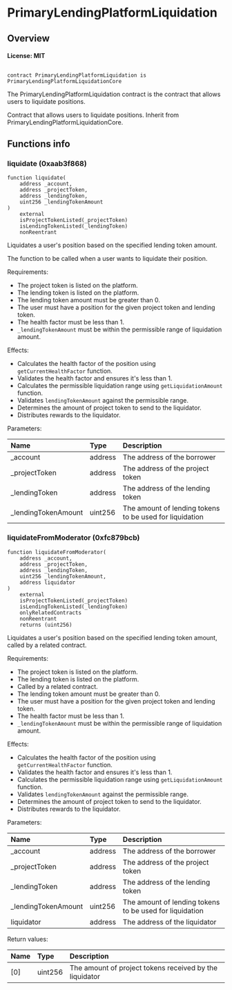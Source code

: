 # PrimaryLendingPlatformLiquidation

## Overview

#### License: MIT

## 

```solidity
contract PrimaryLendingPlatformLiquidation is PrimaryLendingPlatformLiquidationCore
```

The PrimaryLendingPlatformLiquidation contract is the contract that allows users to liquidate positions.

Contract that allows users to liquidate positions. Inherit from PrimaryLendingPlatformLiquidationCore.
## Functions info

### liquidate (0xaab3f868)

```solidity
function liquidate(
    address _account,
    address _projectToken,
    address _lendingToken,
    uint256 _lendingTokenAmount
)
    external
    isProjectTokenListed(_projectToken)
    isLendingTokenListed(_lendingToken)
    nonReentrant
```

Liquidates a user's position based on the specified lending token amount.

The function to be called when a user wants to liquidate their position.

Requirements:
- The project token is listed on the platform.
- The lending token is listed on the platform.
- The lending token amount must be greater than 0.
- The user must have a position for the given project token and lending token.
- The health factor must be less than 1.
- `_lendingTokenAmount` must be within the permissible range of liquidation amount.

Effects:
- Calculates the health factor of the position using `getCurrentHealthFactor` function.
- Validates the health factor and ensures it's less than 1.
- Calculates the permissible liquidation range using `getLiquidationAmount` function.
- Validates `lendingTokenAmount` against the permissible range.
- Determines the amount of project token to send to the liquidator.
- Distributes rewards to the liquidator.


Parameters:

| Name                | Type    | Description                                             |
| :------------------ | :------ | :------------------------------------------------------ |
| _account            | address | The address of the borrower                             |
| _projectToken       | address | The address of the project token                        |
| _lendingToken       | address | The address of the lending token                        |
| _lendingTokenAmount | uint256 | The amount of lending tokens to be used for liquidation |

### liquidateFromModerator (0xfc879bcb)

```solidity
function liquidateFromModerator(
    address _account,
    address _projectToken,
    address _lendingToken,
    uint256 _lendingTokenAmount,
    address liquidator
)
    external
    isProjectTokenListed(_projectToken)
    isLendingTokenListed(_lendingToken)
    onlyRelatedContracts
    nonReentrant
    returns (uint256)
```

Liquidates a user's position based on the specified lending token amount, called by a related contract.

Requirements:
- The project token is listed on the platform.
- The lending token is listed on the platform.
- Called by a related contract.
- The lending token amount must be greater than 0.
- The user must have a position for the given project token and lending token.
- The health factor must be less than 1.
- `_lendingTokenAmount` must be within the permissible range of liquidation amount.

Effects:
- Calculates the health factor of the position using `getCurrentHealthFactor` function.
- Validates the health factor and ensures it's less than 1.
- Calculates the permissible liquidation range using `getLiquidationAmount` function.
- Validates `lendingTokenAmount` against the permissible range.
- Determines the amount of project token to send to the liquidator.
- Distributes rewards to the liquidator.


Parameters:

| Name                | Type    | Description                                               |
| :------------------ | :------ | :-------------------------------------------------------- |
| _account            | address | The address of the borrower                               |
| _projectToken       | address | The address of the project token                          |
| _lendingToken       | address | The address of the lending token                          |
| _lendingTokenAmount | uint256 | The amount of lending tokens to be used for liquidation   |
| liquidator          | address | The address of the liquidator                             |


Return values:

| Name | Type    | Description                                             |
| :--- | :------ | :------------------------------------------------------ |
| [0]  | uint256 | The amount of project tokens received by the liquidator |

